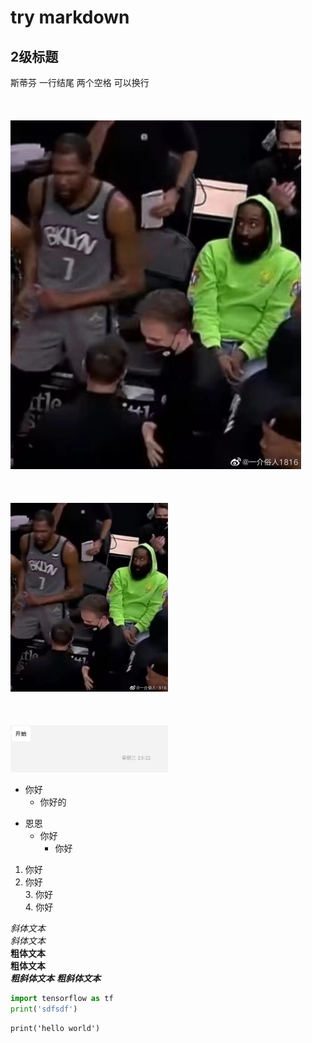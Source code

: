 # try markdown

## 2级标题

斯蒂芬
一行结尾 两个空格 可以换行  
<br /><br /><br />
![哈登](./pic/harden.jpeg)  
<br /><br /><br />
<img src=./pic/harden.jpeg width=50%>  
<br /><br /><br />
<img src="./pic/start.jpg" width="50%">

* 你好  
    * 你好的  
  
- 恩恩  
  - 你好
    - 你好
 
1. 你好  
2. 你好  
    3. 你好  
    4. 你好


*斜体文本*  
_斜体文本_  
**粗体文本**  
__粗体文本__  
***粗斜体文本***
___粗斜体文本___  


```python
import tensorflow as tf
print('sdfsdf')
```

    print('hello world')